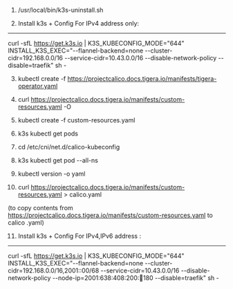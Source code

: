 


1. /usr/local/bin/k3s-uninstall.sh

2. Install k3s + Config For IPv4 address only:
*************************

curl -sfL https://get.k3s.io | K3S_KUBECONFIG_MODE="644" INSTALL_K3S_EXEC="--flannel-backend=none --cluster-cidr=192.168.0.0/16 --service-cidr=10.43.0.0/16 --disable-network-policy  --disable=traefik" sh -

3. kubectl create -f https://projectcalico.docs.tigera.io/manifests/tigera-operator.yaml


4. curl https://projectcalico.docs.tigera.io/manifests/custom-resources.yaml -O

5. kubectl create -f custom-resources.yaml

6. k3s kubectl get pods

7. cd /etc/cni/net.d/calico-kubeconfig
 
8. k3s kubectl get pod --all-ns

9. kubectl version -o yaml
 
10. curl  https://projectcalico.docs.tigera.io/manifests/custom-resources.yaml > calico.yaml   

(to copy contents from  https://projectcalico.docs.tigera.io/manifests/custom-resources.yaml to calico .yaml)



11. Install k3s + Config For IPv4,IPv6 address :
**************************************

curl -sfL https://get.k3s.io | K3S_KUBECONFIG_MODE="644" INSTALL_K3S_EXEC="--flannel-backend=none --cluster-cidr=192.168.0.0/16,2001::00/68 --service-cidr=10.43.0.0/16 --disable-network-policy --node-ip=2001:638:408:200::100:180 --disable=traefik" sh -

